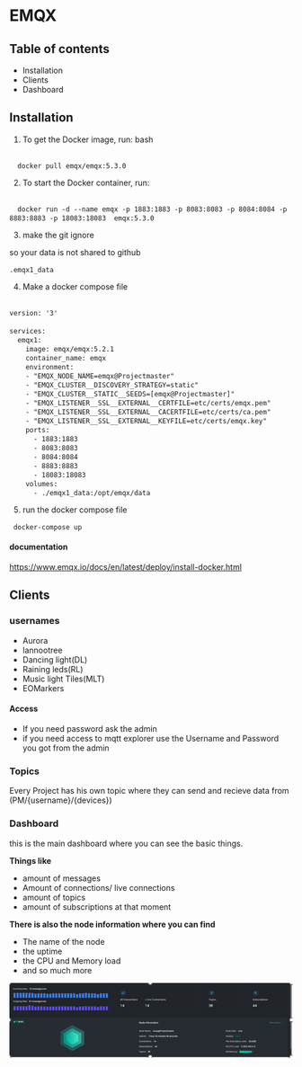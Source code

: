 # EMQX

## Table of contents

* Installation
* Clients
* Dashboard

## Installation

1. To get the Docker image, run: bash

```YML

  docker pull emqx/emqx:5.3.0

```

2. To start the Docker container, run:

```YML

  docker run -d --name emqx -p 1883:1883 -p 8083:8083 -p 8084:8084 -p 8883:8883 -p 18083:18083  emqx:5.3.0

```

3. make the git ignore

so your data is not shared to github

```YML
.emqx1_data
```

4. Make a docker compose file

```YML

version: '3'

services:
  emqx1:
    image: emqx/emqx:5.2.1
    container_name: emqx
    environment:
    - "EMQX_NODE_NAME=emqx@Projectmaster"
    - "EMQX_CLUSTER__DISCOVERY_STRATEGY=static"
    - "EMQX_CLUSTER__STATIC__SEEDS=[emqx@Projectmaster]"
    - "EMQX_LISTENER__SSL__EXTERNAL__CERTFILE=etc/certs/emqx.pem"
    - "EMQX_LISTENER__SSL__EXTERNAL__CACERTFILE=etc/certs/ca.pem"
    - "EMQX_LISTENER__SSL__EXTERNAL__KEYFILE=etc/certs/emqx.key"
    ports:
      - 1883:1883
      - 8083:8083
      - 8084:8084
      - 8883:8883
      - 18083:18083 
    volumes:
      - ./emqx1_data:/opt/emqx/data

```

5. run the docker compose  file

```YML
 docker-compose up
```

#### documentation

https://www.emqx.io/docs/en/latest/deploy/install-docker.html

## Clients

### usernames

  - Aurora
  - lannootree
  - Dancing light(DL)
  - Raining leds(RL)
  - Music light Tiles(MLT)
  - EOMarkers

#### Access

- If you need password ask the admin
- if you need access to mqtt explorer use the Username and Password you got from the admin

### Topics
 Every Project has his own topic where they can send and recieve data from (PM/{username}/{devices})



### Dashboard

this is the main dashboard where you can see the basic things.

<b>Things like </b>
  - amount of messages
  - Amount of connections/ live connections
  - amount of topics
  - amount of subscriptions at that moment

<b>There is also the node information where you can find</b>
- The name of the node
- the uptime
- the CPU and Memory load 
- and so much more

![Alt text](img/EMQX.PNG)